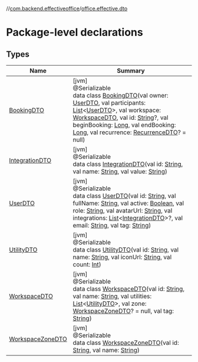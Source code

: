 //[com.backend.effectiveoffice](../../index.md)/[office.effective.dto](index.md)

# Package-level declarations

## Types

| Name | Summary |
|---|---|
| [BookingDTO](-booking-d-t-o/index.md) | [jvm]<br>@Serializable<br>data class [BookingDTO](-booking-d-t-o/index.md)(val owner: [UserDTO](-user-d-t-o/index.md), val participants: [List](https://kotlinlang.org/api/latest/jvm/stdlib/kotlin.collections/-list/index.html)&lt;[UserDTO](-user-d-t-o/index.md)&gt;, val workspace: [WorkspaceDTO](-workspace-d-t-o/index.md), val id: [String](https://kotlinlang.org/api/latest/jvm/stdlib/kotlin/-string/index.html)?, val beginBooking: [Long](https://kotlinlang.org/api/latest/jvm/stdlib/kotlin/-long/index.html), val endBooking: [Long](https://kotlinlang.org/api/latest/jvm/stdlib/kotlin/-long/index.html), val recurrence: [RecurrenceDTO](../model/-recurrence-d-t-o/index.md)? = null) |
| [IntegrationDTO](-integration-d-t-o/index.md) | [jvm]<br>@Serializable<br>data class [IntegrationDTO](-integration-d-t-o/index.md)(val id: [String](https://kotlinlang.org/api/latest/jvm/stdlib/kotlin/-string/index.html), val name: [String](https://kotlinlang.org/api/latest/jvm/stdlib/kotlin/-string/index.html), val value: [String](https://kotlinlang.org/api/latest/jvm/stdlib/kotlin/-string/index.html)) |
| [UserDTO](-user-d-t-o/index.md) | [jvm]<br>@Serializable<br>data class [UserDTO](-user-d-t-o/index.md)(val id: [String](https://kotlinlang.org/api/latest/jvm/stdlib/kotlin/-string/index.html), val fullName: [String](https://kotlinlang.org/api/latest/jvm/stdlib/kotlin/-string/index.html), val active: [Boolean](https://kotlinlang.org/api/latest/jvm/stdlib/kotlin/-boolean/index.html), val role: [String](https://kotlinlang.org/api/latest/jvm/stdlib/kotlin/-string/index.html), val avatarUrl: [String](https://kotlinlang.org/api/latest/jvm/stdlib/kotlin/-string/index.html), val integrations: [List](https://kotlinlang.org/api/latest/jvm/stdlib/kotlin.collections/-list/index.html)&lt;[IntegrationDTO](-integration-d-t-o/index.md)&gt;?, val email: [String](https://kotlinlang.org/api/latest/jvm/stdlib/kotlin/-string/index.html), val tag: [String](https://kotlinlang.org/api/latest/jvm/stdlib/kotlin/-string/index.html)) |
| [UtilityDTO](-utility-d-t-o/index.md) | [jvm]<br>@Serializable<br>data class [UtilityDTO](-utility-d-t-o/index.md)(val id: [String](https://kotlinlang.org/api/latest/jvm/stdlib/kotlin/-string/index.html), val name: [String](https://kotlinlang.org/api/latest/jvm/stdlib/kotlin/-string/index.html), val iconUrl: [String](https://kotlinlang.org/api/latest/jvm/stdlib/kotlin/-string/index.html), val count: [Int](https://kotlinlang.org/api/latest/jvm/stdlib/kotlin/-int/index.html)) |
| [WorkspaceDTO](-workspace-d-t-o/index.md) | [jvm]<br>@Serializable<br>data class [WorkspaceDTO](-workspace-d-t-o/index.md)(val id: [String](https://kotlinlang.org/api/latest/jvm/stdlib/kotlin/-string/index.html), val name: [String](https://kotlinlang.org/api/latest/jvm/stdlib/kotlin/-string/index.html), val utilities: [List](https://kotlinlang.org/api/latest/jvm/stdlib/kotlin.collections/-list/index.html)&lt;[UtilityDTO](-utility-d-t-o/index.md)&gt;, val zone: [WorkspaceZoneDTO](-workspace-zone-d-t-o/index.md)? = null, val tag: [String](https://kotlinlang.org/api/latest/jvm/stdlib/kotlin/-string/index.html)) |
| [WorkspaceZoneDTO](-workspace-zone-d-t-o/index.md) | [jvm]<br>@Serializable<br>data class [WorkspaceZoneDTO](-workspace-zone-d-t-o/index.md)(val id: [String](https://kotlinlang.org/api/latest/jvm/stdlib/kotlin/-string/index.html), val name: [String](https://kotlinlang.org/api/latest/jvm/stdlib/kotlin/-string/index.html)) |
